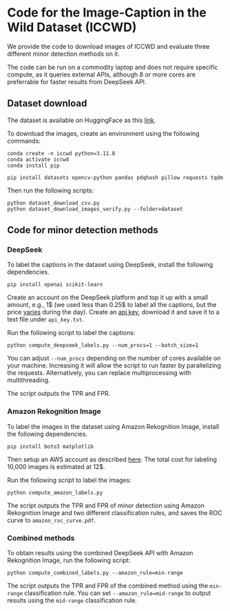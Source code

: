 # Code for the Image-Caption in the Wild Dataset (ICCWD)

We provide the code to download images of ICCWD and evaluate three different minor detection methods on it.

The code can be run on a commodity laptop and does not require specific compute, as it queries external APIs, although 8 or more cores are preferrable for faster results from DeepSeek API.

## Dataset download

The dataset is available on HuggingFace as this [link](https://huggingface.co/datasets/amcretu/iccwd).

To download the images, create an environment using the following commands:

```
conda create -n iccwd python=3.11.8
conda activate iccwd
conda install pip

pip install datasets opencv-python pandas pdqhash pillow requests tqdm
```

Then run the following scripts:

```
python dataset_download_csv.py
python dataset_download_images_verify.py --folder=dataset
```

## Code for minor detection methods

### DeepSeek

To label the captions in the dataset using DeepSeek, install the following dependencies.

```
pip install openai scikit-learn
```

Create an account on the DeepSeek platform and top it up with a small amount, e.g., 1$ (we used less than 0.25$ to label all the captions, but the price [varies](https://api-docs.deepseek.com/quick_start/pricing) during the day). Create an [api key](https://platform.deepseek.com/api_keys), download it and save it to a text file under `api_key.txt`.

Run the following script to label the captions:

```
python compute_deepseek_labels.py --num_procs=1 --batch_size=1
```

You can adjust `--num_procs` depending on the number of cores available on your machine. Increasing it will allow the script to run faster by parallelizing the requests. Alternatively, you can replace multiprocessing with multithreading.

The script outputs the TPR and FPR.

### Amazon Rekognition Image

To label the images in the dataset using Amazon Rekognition Image, install the following dependencies.

```
pip install boto3 matplotlib
```

Then setup an AWS account as described [here](https://docs.aws.amazon.com/rekognition/latest/dg/faces-detect-images.html). The total cost for labeling 10,000 images is estimated at 12$.

Run the following script to label the images:

```
python compute_amazon_labels.py
```

The script outputs the TPR and FPR of minor detection using Amazon Rekognition Image and two different classification rules, and saves the ROC curve to `amazon_roc_curve.pdf`.

### Combined methods

To obtain results using the combined DeepSeek API with Amazon Rekognition Image, run the following script:

```
python compute_combined_labels.py --amazon_rule=min-range
```

The script outputs the TPR and FPR of the combined method using the `min-range` classification rule. You can set `--amazon_rule=mid-range` to output results using the `mid-range` classification rule.


